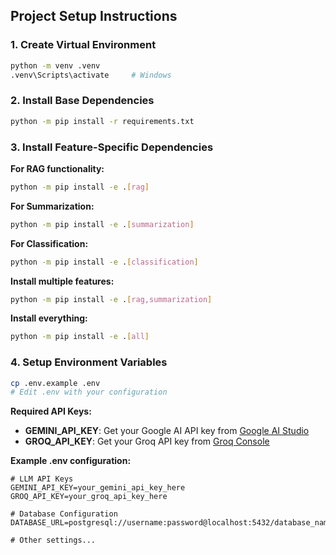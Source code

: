
## Project Setup Instructions

### 1. Create Virtual Environment
```bash
python -m venv .venv
.venv\Scripts\activate     # Windows
```

### 2. Install Base Dependencies
```bash
python -m pip install -r requirements.txt
```

### 3. Install Feature-Specific Dependencies

**For RAG functionality:**
```bash
python -m pip install -e .[rag]
```

**For Summarization:**
```bash
python -m pip install -e .[summarization]
```

**For Classification:**
```bash
python -m pip install -e .[classification]
```

**Install multiple features:**
```bash
python -m pip install -e .[rag,summarization]
```

**Install everything:**
```bash
python -m pip install -e .[all]
```

### 4. Setup Environment Variables
```bash
cp .env.example .env
# Edit .env with your configuration
```

**Required API Keys:**
- **GEMINI_API_KEY**: Get your Google AI API key from [Google AI Studio](https://makersuite.google.com/app/apikey)
- **GROQ_API_KEY**: Get your Groq API key from [Groq Console](https://console.groq.com/)

**Example .env configuration:**
```env
# LLM API Keys
GEMINI_API_KEY=your_gemini_api_key_here
GROQ_API_KEY=your_groq_api_key_here

# Database Configuration
DATABASE_URL=postgresql://username:password@localhost:5432/database_name

# Other settings...
```
